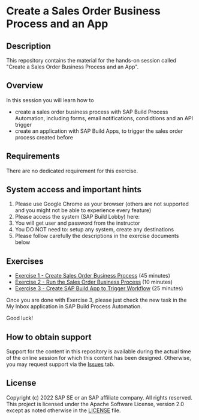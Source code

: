 # Create a Sales Order Business Process and an App 

## Description

This repository contains the material for the hands-on session called "Create a Sales Order Business Process and an App".

## Overview

In this session you will learn how to
- create a sales order business process with SAP Build Process Automation, including forms, email notifications, condidtions and an API trigger
- create an application with SAP Build Apps, to trigger the sales order process created before


## Requirements

There are no dedicated requirement for this exercise. 

## System access and important hints

1. Please use Google Chrome as your browser (others are not supported and you might not be able to experience every feature)
2. Please access the system (SAP Build Lobby) here:
3. You will get user and password from the instructor
4. You DO NOT need to: setup any system, create any destinations
5. Please follow carefully the descriptions in the exercise documents below

## Exercises

- [Exercise 1 - Create Sales Order Business Process](https://developers.sap.com/tutorials/spa-academy-salesorder.html) (45 minutes)
- [Exercise 2 - Run the Sales Order Business Process](https://developers.sap.com/tutorials/spa-academy-run-salesorderprocess.html) (10 minutes)
- [Exercise 3 - Create SAP Build App to Trigger Workflow](https://developers.sap.com/tutorials/build-apps-workflow-trigger.html) (25 minutes)
  
Once you are done with Exercise 3, please just check the new task in the My Inbox application in SAP Build Process Automation.

Good luck!
  


## How to obtain support

Support for the content in this repository is available during the actual time of the online session for which this content has been designed. Otherwise, you may request support via the [Issues](../../issues) tab.

## License
Copyright (c) 2022 SAP SE or an SAP affiliate company. All rights reserved. This project is licensed under the Apache Software License, version 2.0 except as noted otherwise in the [LICENSE](LICENSES/Apache-2.0.txt) file.

